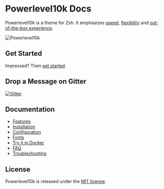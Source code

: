 # Powerlevel10k Docs

Powerlevel10k is a theme for Zsh. It emphasizes [speed](#uncompromising-performance),
[flexibility](#extremely-customizable) and [out-of-the-box experience](#configuration-wizard).

![Powerlevel10k](https://raw.githubusercontent.com/romkatv/powerlevel10k-media/master/prompt-styles-high-contrast.png)

## Get Started

Impressed? Then [get started](installation.md).

## Drop a Message on Gitter

[![Gitter](https://badges.gitter.im/powerlevel10k/community.svg)](
  https://gitter.im/powerlevel10k/community?utm_source=badge&utm_medium=badge&utm_campaign=pr-badge)

## Documentation

- [Features](features.md)
- [Installation](installation.md)
- [Configuration](configuration.md)
- [Fonts](fonts.md)
- [Try it in Docker](try_docker.md)
- [FAQ](faq.md)
- [Troubleshooting](troubleshooting.md)

## License

Powerlevel10k is released under the
[MIT license](https://github.com/romkatv/powerlevel10k/blob/master/LICENSE).
